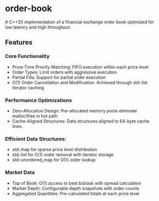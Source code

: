 # order-book

A C++20 implementation of a financial exchange order book optimized for low latency and high throughput.

## Features
### Core Functionality

- Price-Time Priority Matching: FIFO execution within each price level
- Order Types: Limit orders with aggressive execution
- Partial Fills: Support for partial order execution
- O(1) Order Cancellation and Modification: Achieved through std::list iterator caching

### Performance Optimizations

- Zero-Allocation Design: Pre-allocated memory pools eliminate malloc/free in hot path
- Cache-Aligned Structures: Data structures aligned to 64-byte cache lines

### Efficient Data Structures:

- std::map for sparse price level distribution
- std::list for O(1) order removal with iterator storage
- std::unordered_map for O(1) order lookup

### Market Data

- Top of Book: O(1) access to best bid/ask with spread calculation
- Market Depth: Configurable depth snapshots with order counts
- Aggregated Quantities: Pre-calculated totals at each price level
